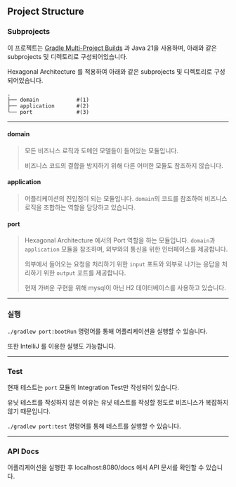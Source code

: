 ## Project Structure
### Subprojects
이 프로젝트는 [Gradle Multi-Project Builds](https://docs.gradle.org/current/userguide/multi_project_builds.html) 과 Java 21을 사용하며,
아래와 같은 subprojects 및 디렉토리로 구성되어있습니다.

Hexagonal Architecture 를 적용하여 아래와 같은 subprojects 및 디렉토리로 구성되어있습니다.

```
.
├── domain            #(1)
├── application       #(2)
└── port              #(3)
```
---

#### domain
> 모든 비즈니스 로직과 도메인 모델들이 들어있는 모듈입니다.
> 
> 비즈니스 코드의 결합을 방지하기 위해 다른 어떠한 모듈도 참조하지 않습니다. 

#### application
> 어플리케이션의 진입점이 되는 모듈입니다. `domain`의 코드를 참조하여 비즈니스 로직을 조합하는 역할을 담당하고 있습니다.

#### port
> Hexagonal Architecture 에서의 Port 역할을 하는 모듈입니다. `domain`과 `application` 모듈을 참조하며, 외부와의 통신을 위한 인터페이스를 제공합니다.
> 
> 외부에서 들어오는 요청을 처리하기 위한 `input` 포트와 외부로 나가는 응답을 처리하기 위한 `output` 포트를 제공합니다.
> 
> 현재 가벼운 구현을 위해 mysql이 아닌 H2 데이터베이스를 사용하고 있습니다.


---
### 실행

`./gradlew port:bootRun` 명령어를 통해 어플리케이션을 실행할 수 있습니다.

또한 IntelliJ 를 이용한 실행도 가능합니다.

---
### Test

현재 테스트는 `port` 모듈의 Integration Test만 작성되어 있습니다.

유닛 테스트를 작성하지 않은 이유는 유닛 테스트를 작성할 정도로 비즈니스가 복잡하지 않기 때문입니다.
    
`./gradlew port:test` 명령어를 통해 테스트를 실행할 수 있습니다.

---
### API Docs

어플리케이션을 실행한 후 localhost:8080/docs 에서 API 문서를 확인할 수 있습니다.